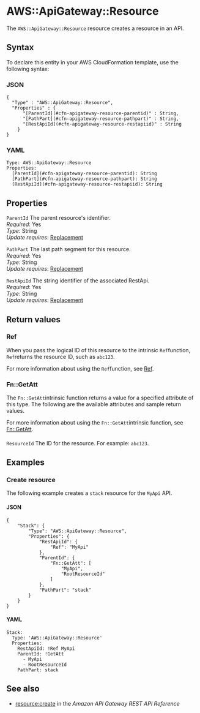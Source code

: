 # AWS::ApiGateway::Resource<a name="aws-resource-apigateway-resource"></a>

The `AWS::ApiGateway::Resource` resource creates a resource in an API\.

## Syntax<a name="aws-resource-apigateway-resource-syntax"></a>

To declare this entity in your AWS CloudFormation template, use the following syntax:

### JSON<a name="aws-resource-apigateway-resource-syntax.json"></a>

```
{
  "Type" : "AWS::ApiGateway::Resource",
  "Properties" : {
      "[ParentId](#cfn-apigateway-resource-parentid)" : String,
      "[PathPart](#cfn-apigateway-resource-pathpart)" : String,
      "[RestApiId](#cfn-apigateway-resource-restapiid)" : String
    }
}
```

### YAML<a name="aws-resource-apigateway-resource-syntax.yaml"></a>

```
Type: AWS::ApiGateway::Resource
Properties: 
  [ParentId](#cfn-apigateway-resource-parentid): String
  [PathPart](#cfn-apigateway-resource-pathpart): String
  [RestApiId](#cfn-apigateway-resource-restapiid): String
```

## Properties<a name="aws-resource-apigateway-resource-properties"></a>

`ParentId`  <a name="cfn-apigateway-resource-parentid"></a>
The parent resource's identifier\.  
*Required*: Yes  
*Type*: String  
*Update requires*: [Replacement](https://docs.aws.amazon.com/AWSCloudFormation/latest/UserGuide/using-cfn-updating-stacks-update-behaviors.html#update-replacement)

`PathPart`  <a name="cfn-apigateway-resource-pathpart"></a>
The last path segment for this resource\.  
*Required*: Yes  
*Type*: String  
*Update requires*: [Replacement](https://docs.aws.amazon.com/AWSCloudFormation/latest/UserGuide/using-cfn-updating-stacks-update-behaviors.html#update-replacement)

`RestApiId`  <a name="cfn-apigateway-resource-restapiid"></a>
The string identifier of the associated RestApi\.  
*Required*: Yes  
*Type*: String  
*Update requires*: [Replacement](https://docs.aws.amazon.com/AWSCloudFormation/latest/UserGuide/using-cfn-updating-stacks-update-behaviors.html#update-replacement)

## Return values<a name="aws-resource-apigateway-resource-return-values"></a>

### Ref<a name="aws-resource-apigateway-resource-return-values-ref"></a>

When you pass the logical ID of this resource to the intrinsic `Ref`function, `Ref`returns the resource ID, such as `abc123`\.

For more information about using the `Ref`function, see [Ref](https://docs.aws.amazon.com/AWSCloudFormation/latest/UserGuide/intrinsic-function-reference-ref.html)\.

### Fn::GetAtt<a name="aws-resource-apigateway-resource-return-values-fn--getatt"></a>

The `Fn::GetAtt`intrinsic function returns a value for a specified attribute of this type\. The following are the available attributes and sample return values\.

For more information about using the `Fn::GetAtt`intrinsic function, see [Fn::GetAtt](https://docs.aws.amazon.com/AWSCloudFormation/latest/UserGuide/intrinsic-function-reference-getatt.html)\.

#### <a name="aws-resource-apigateway-resource-return-values-fn--getatt-fn--getatt"></a>

`ResourceId`  <a name="ResourceId-fn::getatt"></a>
The ID for the resource\. For example: `abc123`\.

## Examples<a name="aws-resource-apigateway-resource--examples"></a>



### Create resource<a name="aws-resource-apigateway-resource--examples--Create_resource"></a>

The following example creates a `stack` resource for the `MyApi` API\.

#### JSON<a name="aws-resource-apigateway-resource--examples--Create_resource--json"></a>

```
{
    "Stack": {
        "Type": "AWS::ApiGateway::Resource",
        "Properties": {
            "RestApiId": {
                "Ref": "MyApi"
            },
            "ParentId": {
                "Fn::GetAtt": [
                    "MyApi",
                    "RootResourceId"
                ]
            },
            "PathPart": "stack"
        }
    }
}
```

#### YAML<a name="aws-resource-apigateway-resource--examples--Create_resource--yaml"></a>

```
Stack:
  Type: 'AWS::ApiGateway::Resource'
  Properties:
    RestApiId: !Ref MyApi
    ParentId: !GetAtt 
      - MyApi
      - RootResourceId
    PathPart: stack
```

## See also<a name="aws-resource-apigateway-resource--seealso"></a>
+ [resource:create](https://docs.aws.amazon.com/apigateway/latest/api/API_CreateResource.html) in the *Amazon API Gateway REST API Reference*


